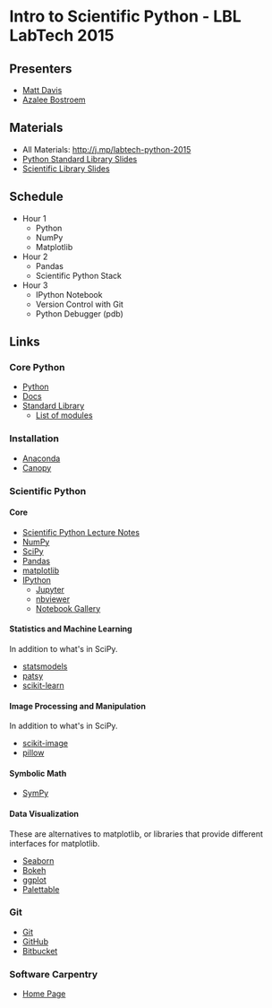 Intro to Scientific Python - LBL LabTech 2015
=============================================

Presenters
----------

- [Matt Davis](http://penandpants.com)
- [Azalee Bostroem](https://twitter.com/astro_az)

Materials
---------

- All Materials: http://j.mp/labtech-python-2015
- [Python Standard Library Slides](https://cdn.rawgit.com/jiffyclub/2015-09-09-lbl-labtech/3f2d3f88c959203899995b0180284785069382d2/intro-python/python_slides.slides.html#/)
- [Scientific Library Slides](https://jiffyclub.github.io/2015-07-06-scipy/scientific_python/slides/Scientific%20Python%20Tools.slides.html#/)

Schedule
--------

- Hour 1
  - Python
  - NumPy
  - Matplotlib
- Hour 2
  - Pandas
  - Scientific Python Stack
- Hour 3
  - IPython Notebook
  - Version Control with Git
  - Python Debugger (pdb)

Links
-----

### Core Python

- [Python](https://www.python.org/)
- [Docs](https://docs.python.org/)
- [Standard Library](https://docs.python.org/3/library/index.html)
  - [List of modules](https://docs.python.org/3/py-modindex.html)

### Installation

- [Anaconda](http://docs.continuum.io/anaconda/)
- [Canopy](https://www.enthought.com/products/canopy/)

### Scientific Python

#### Core

- [Scientific Python Lecture Notes](https://scipy-lectures.github.io/)
- [NumPy](http://www.numpy.org/)
- [SciPy](http://scipy.org/)
- [Pandas](http://pandas.pydata.org/)
- [matplotlib](http://matplotlib.org/)
- [IPython](http://ipython.org/)
  - [Jupyter](https://jupyter.org/)
  - [nbviewer](http://nbviewer.jupyter.org/)
  - [Notebook Gallery](https://github.com/ipython/ipython/wiki/A-gallery-of-interesting-IPython-Notebooks)

#### Statistics and Machine Learning

In addition to what's in SciPy.

- [statsmodels](http://statsmodels.sourceforge.net/)
- [patsy](http://patsy.readthedocs.org/)
- [scikit-learn](http://scikit-learn.org/)

#### Image Processing and Manipulation

In addition to what's in SciPy.

- [scikit-image](http://scikit-image.org/)
- [pillow](https://pillow.readthedocs.org)

#### Symbolic Math

- [SymPy](http://sympy.org/)

#### Data Visualization

These are alternatives to matplotlib, or libraries that provide
different interfaces for matplotlib.

- [Seaborn](http://web.stanford.edu/~mwaskom/software/seaborn/)
- [Bokeh](http://bokeh.pydata.org/)
- [ggplot](http://ggplot.yhathq.com/)
- [Palettable](https://jiffyclub.github.io/palettable/)

### Git

- [Git](https://git-scm.com/)
- [GitHub](https://github.com/)
- [Bitbucket](https://bitbucket.org/)

### Software Carpentry

- [Home Page](https://software-carpentry.org/)
